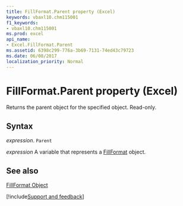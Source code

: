 ```yaml
---
title: FillFormat.Parent property (Excel)
keywords: vbaxl10.chm115001
f1_keywords:
- vbaxl10.chm115001
ms.prod: excel
api_name:
- Excel.FillFormat.Parent
ms.assetid: 6398c299-776a-3b69-7131-74ed43c79723
ms.date: 06/08/2017
localization_priority: Normal
---
```



# FillFormat.Parent property (Excel)

Returns the parent object for the specified object. Read-only.


## Syntax

_expression_. `Parent`

_expression_ A variable that represents a [FillFormat](Excel.FillFormat.md) object.


## See also


[FillFormat Object](Excel.FillFormat.md)

[!include[Support and feedback](~/includes/feedback-boilerplate.md)]